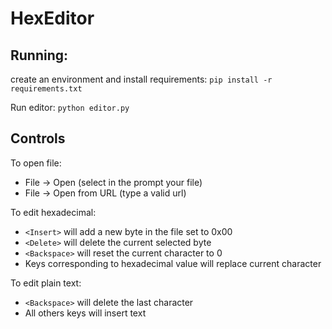 # HexEditor

## Running:

create an environment and install requirements: `pip install -r requirements.txt`

Run editor: `python editor.py`

## Controls

To open file:

- File -> Open (select in the prompt your file)
- File -> Open from URL (type a valid url)

To edit hexadecimal:

- `<Insert>` will add a new byte in the file set to 0x00
- `<Delete>` will delete the current selected byte
- `<Backspace>` will reset the current character to 0
- Keys corresponding to hexadecimal value will replace current character

To edit plain text:

- `<Backspace>` will delete the last character
- All others keys will insert text
